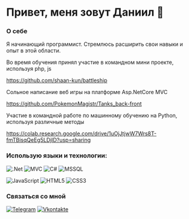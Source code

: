 # Привет, меня зовут Даниил :wave:


### О себе
Я начинающий программист. Стремлюсь расширить свои навыки и опыт в этой области.

Во время обучения принял участие в командном мини проекте, используя php, js

https://github.com/shaan-kun/battleship

Сольное написание веб игры на платформе Asp.NetCore MVC

https://github.com/PokemonMagistr/Tanks_back-front

Участие в командной работе по машинному обучению на Python, используя различные методы

https://colab.research.google.com/drive/1uOjJtjwW7Wrs8T-fmTBisqQeEg5LDjID?usp=sharing

### Использую языки и технологии:
![.Net](https://img.shields.io/badge/-Framework-090909?style=for-the-badge&logo=.Net&logoColor=E5D3FF)
![MVC](https://img.shields.io/badge/-MVC-090909?style=for-the-badge&logo=.net&logoColor=white)
![C#](https://img.shields.io/badge/-C%23-090909?style=for-the-badge&logo=C%23&logoColor=676EFC)
![MSSQL](https://img.shields.io/badge/-MSSQL-090909?style=for-the-badge&logo=microsoft-sql-server&logoColor=CC2927)

![JavaScript](https://img.shields.io/badge/-JavaScript-090909?style=for-the-badge&logo=JavaScript&logoColor=E9D54D)
![HTML5](https://img.shields.io/badge/-HTML5-090909?style=for-the-badge&logo=HTML5&logoColor=EB440B)
![CSS3](https://img.shields.io/badge/-CSS3-090909?style=for-the-badge&logo=css3&logoColor=366AEB)

### Связаться со мной
[![Telegram](https://img.shields.io/badge/-Telegram-090909?style=for-the-badge&logo=telegram&logoColor=27A0D9)](https://t.me/danya2608)
[![Vkontakte](https://img.shields.io/badge/-Vkontakte-090909?style=for-the-badge&logo=Vk&logoColor=4F7DB3)](https://vk.com/alexeyshpavda)

